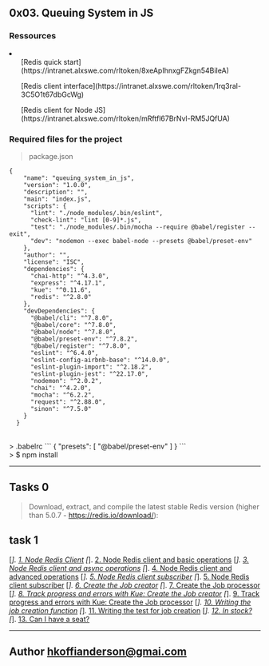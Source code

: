 ## 0x03. Queuing System in JS

### Ressources
<li>
<ul> [Redis quick start](https://intranet.alxswe.com/rltoken/8xeApIhnxgFZkgn54BiIeA)</ul>
<ul> [Redis client interface](https://intranet.alxswe.com/rltoken/1rq3ral-3C5O1t67dbGcWg)</ul>
<ul> [Redis client for Node JS](https://intranet.alxswe.com/rltoken/mRftfl67BrNvl-RM5JQfUA)</ul>
</li>

### Required files for the project
> package.json
```
{
    "name": "queuing_system_in_js",
    "version": "1.0.0",
    "description": "",
    "main": "index.js",
    "scripts": {
      "lint": "./node_modules/.bin/eslint",
      "check-lint": "lint [0-9]*.js",
      "test": "./node_modules/.bin/mocha --require @babel/register --exit",
      "dev": "nodemon --exec babel-node --presets @babel/preset-env"
    },
    "author": "",
    "license": "ISC",
    "dependencies": {
      "chai-http": "^4.3.0",
      "express": "^4.17.1",
      "kue": "^0.11.6",
      "redis": "^2.8.0"
    },
    "devDependencies": {
      "@babel/cli": "^7.8.0",
      "@babel/core": "^7.8.0",
      "@babel/node": "^7.8.0",
      "@babel/preset-env": "^7.8.2",
      "@babel/register": "^7.8.0",
      "eslint": "^6.4.0",
      "eslint-config-airbnb-base": "^14.0.0",
      "eslint-plugin-import": "^2.18.2",
      "eslint-plugin-jest": "^22.17.0",
      "nodemon": "^2.0.2",
      "chai": "^4.2.0",
      "mocha": "^6.2.2",
      "request": "^2.88.0",
      "sinon": "^7.5.0"
    }
  }
```
<br>
> .babelrc
```
{
  "presets": [
    "@babel/preset-env"
  ]
}
```
<br>
> $ npm install

---
## Tasks 0
> Download, extract, and compile the latest stable Redis version (higher than 5.0.7 - https://redis.io/download/):

## task 1
[*]. [1. Node Redis Client](./0-redis_client.js)
[*]. [2. Node Redis client and basic operations](./1-redis_op.js)
[*]. [3. Node Redis client and async operations](./2-redis_op_async.js)
[*]. [4. Node Redis client and advanced operations](./4-redis_advanced_op.js)
[*].  [5. Node Redis client subscriber](./5-subscriber.js)
[*].  [5. Node Redis client subscriber](./5-publisher.js)
[*]. [6. Create the Job creator](./6-job_creator.js)
[*]. [7. Create the Job processor](./6-job_processor.js)
[*]. [8. Track progress and errors with Kue: Create the Job creator](./7-job_creator.js)
[*]. [9. Track progress and errors with Kue: Create the Job processor](./7-job_processor.js)
[*]. [10. Writing the job creation function](./8-job.js)
[*]. [11. Writing the test for job creation](./8-job.test.js)
[*]. [12. In stock?](./9-stock.js)
[*]. [13. Can I have a seat?](./100-seat.js)


---
## Author <hkoffianderson@gmai.com>
